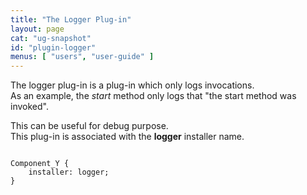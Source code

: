 ```yaml
---
title: "The Logger Plug-in"
layout: page
cat: "ug-snapshot"
id: "plugin-logger"
menus: [ "users", "user-guide" ]
---
```


The logger plug-in is a plug-in which only logs invocations.  
As an example, the *start* method only logs that "the start method was invoked".

This can be useful for debug purpose.  
This plug-in is associated with the **logger** installer name.

<pre><code class="language-roboconf">
Component_Y {
	installer: logger;
}
</code></pre>
